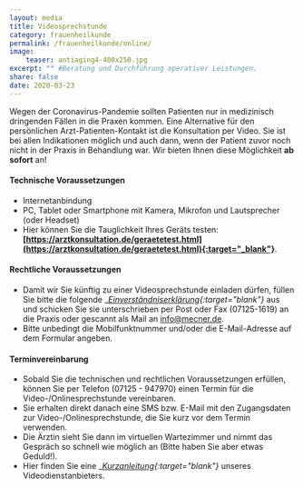 ```yaml
---
layout: media
title: Videosprechstunde
category: frauenheilkunde
permalink: /frauenheilkunde/online/
image: 
    teaser: antiaging4-400x250.jpg
excerpt: "" #Beratung und Durchführung operativer Leistungen.
share: false
date: 2020-03-23
---
```


Wegen der Coronavirus-Pandemie sollten Patienten nur in medizinisch dringenden Fällen in die Praxen kommen. Eine Alternative für den persönlichen Arzt-Patienten-Kontakt ist die Konsultation per Video. Sie ist bei allen Indikationen möglich und auch dann, wenn der Patient zuvor noch nicht in der Praxis in Behandlung war. Wir bieten Ihnen diese Möglichkeit **ab sofort** an!

#### Technische Voraussetzungen
* Internetanbindung
* PC, Tablet oder Smartphone mit Kamera, Mikrofon und Lautsprecher (oder Headset)
* Hier können Sie die Tauglichkeit Ihres Geräts testen: __[https://arztkonsultation.de/geraetetest.html](https://arztkonsultation.de/geraetetest.html){:target="_blank"}__.

#### Rechtliche Voraussetzungen

* Damit wir Sie künftig zu einer Videosprechstunde einladen dürfen, füllen Sie bitte die folgende __[Einverständniserklärung](/online/einverstaendnis-patientin.pdf){:target="_blank"}__ aus und schicken Sie sie unterschrieben per Post oder Fax (07125-1619) an die Praxis oder gescannt als Mail an info@mecner.de.
* Bitte unbedingt die Mobilfunktnummer und/oder die E-Mail-Adresse auf dem Formular angeben.

#### Terminvereinbarung

* Sobald Sie die technischen und rechtlichen Voraussetzungen erfüllen, können Sie per Telefon (07125 - 947970) einen Termin für die Video-/Onlinesprechstunde vereinbaren.
* Sie erhalten direkt danach eine SMS bzw. E-Mail mit den Zugangsdaten zur Video-/Onlinesprechstunde, die Sie kurz vor dem Termin verwenden.
* Die Ärztin sieht Sie dann im virtuellen Wartezimmer und nimmt das Gespräch so schnell wie möglich an (Bitte haben Sie aber etwas Geduld!).
* Hier finden Sie eine __[Kurzanleitung](/online/anleitung-patientin.pdf){:target="_blank"}__ unseres Videodienstanbieters.

